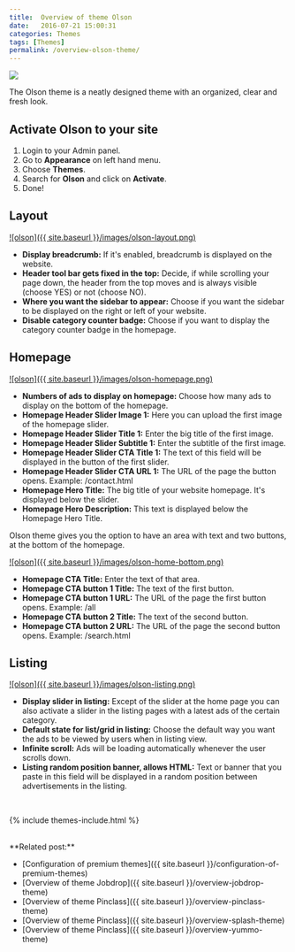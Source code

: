 ```yaml
---
title:  Overview of theme Olson
date:   2016-07-21 15:00:31
categories: Themes
tags: [Themes]
permalink: /overview-olson-theme/
---
```

<a href="{{ site.baseurl }}/images/olson.jpeg" class="thumbnail gallery-item" data-gallery>
<img src="{{ site.baseurl }}/images/olson.jpeg" style="max-height:300px;">
</a>

The Olson theme is a neatly designed theme with an organized, clear and fresh look.


## Activate Olson to your site

1. Login to your Admin panel.
2. Go to **Appearance** on left hand menu.
3. Choose **Themes**.
4. Search for **Olson** and click on **Activate**.
5. Done!

## Layout

<a href="{{ site.baseurl }}/images/olson-layout.png" class="thumbnail gallery-item" data-gallery>
![olson]({{ site.baseurl }}/images/olson-layout.png)
</a>

+ **Display breadcrumb:** If it's enabled, breadcrumb is displayed on the website.
+ **Header tool bar gets fixed in the top:** Decide, if while scrolling your page down, the header from the top moves and is always visible (choose YES) or not (choose NO).
+ **Where you want the sidebar to appear:** Choose if you want the sidebar to be displayed on the right or left of your website.
+ **Disable category counter badge:** Choose if you want to display the category counter badge in the homepage.


## Homepage

<a href="{{ site.baseurl }}/images/olson-homepage.png" class="thumbnail gallery-item" data-gallery>
![olson]({{ site.baseurl }}/images/olson-homepage.png)
</a>

+ **Numbers of ads to display on homepage:** Choose how many ads to display on the bottom of the homepage.
+ **Homepage Header Slider Image 1:** Here you can upload the first image of the homepage slider.
+ **Homepage Header Slider Title 1:** Enter the big title of the first image.
+ **Homepage Header Slider Subtitle 1:** Enter the subtitle of the first image.
+ **Homepage Header Slider CTA Title 1:** The text of this field will be displayed in the button of the first slider.
+ **Homepage Header Slider CTA URL 1:** The URL of the page the button opens. Example: /contact.html
+ **Homepage Hero Title:** The big title of your website homepage. It's displayed below the slider.
+ **Homepage Hero Description:** This text is displayed below the Homepage Hero Title.

Olson theme gives you the option to have an area with text and two buttons, at the bottom of the homepage.

<a href="{{ site.baseurl }}/images/olson-home-bottom.png" class="thumbnail gallery-item" data-gallery>
![olson]({{ site.baseurl }}/images/olson-home-bottom.png)
</a>

+ **Homepage CTA Title:** Enter the text of that area.
+ **Homepage CTA button 1 Title:** The text of the first button.
+ **Homepage CTA button 1 URL:** The URL of the page the first button opens. Example: /all
+ **Homepage CTA button 2 Title:** The text of the second button.
+ **Homepage CTA button 2 URL:** The URL of the page the second button opens. Example: /search.html


## Listing

<a href="{{ site.baseurl }}/images/olson-listing.png" class="thumbnail gallery-item" data-gallery>
![olson]({{ site.baseurl }}/images/olson-listing.png)
</a>

+ **Display slider in listing:** Except of the slider at the home page you can also activate a slider in the listing pages with a latest ads of the certain category.
+ **Default state for list/grid in listing:** Choose the default way you want the ads to be viewed by users when in listing view.
+ **Infinite scroll:** Ads will be loading automatically whenever the user scrolls down.
+ **Listing random position banner, allows HTML:** Text or banner that you paste in this field will be displayed in a random position between advertisements in the listing.

<br>

{% include themes-include.html %}

<br>
**Related post:**

* [Configuration of premium themes]({{ site.baseurl }}/configuration-of-premium-themes)
* [Overview of theme Jobdrop]({{ site.baseurl }}/overview-jobdrop-theme)
* [Overview of theme Pinclass]({{ site.baseurl }}/overview-pinclass-theme)
* [Overview of theme Pinclass]({{ site.baseurl }}/overview-splash-theme)
* [Overview of theme Pinclass]({{ site.baseurl }}/overview-yummo-theme)